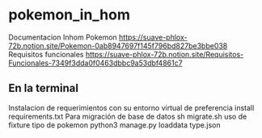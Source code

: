 # pokemon_in_hom

Documentacion Inhom Pokemon  https://suave-phlox-72b.notion.site/Pokemon-0ab8947697f145f796bd827be3bbe038
Requisitos funcionales https://suave-phlox-72b.notion.site/Requisitos-Funcionales-7349f3dda0f0463dbbc9a53dbf4861c7
## En la terminal 
Instalacion de requerimientos  con su entorno virtual de preferencia  install requirements.txt
Para migración de base de datos  sh migrate.sh 
uso de fixture  tipo de pokemon  python3 manage.py  loaddata type.json 